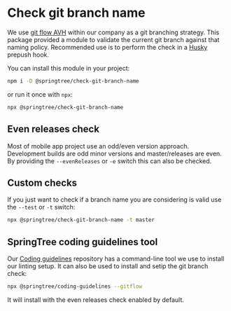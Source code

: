 # Check git branch name

We use [git flow AVH](https://github.com/petervanderdoes/gitflow-avh) within our company as a git branching strategy.
This package provided a module to validate the current git branch against that naming policy.
Recommended use is to perform the check in a [Husky](https://github.com/typicode/husky) prepush hook.

You can install this module in your project:

```bash
npm i -D @springtree/check-git-branch-name
```

or run it once with `npx`:

```bash
npx @springtree/check-git-branch-name
```

## Even releases check

Most of mobile app project use an odd/even version approach.
Development builds are odd minor versions and master/releases are even.
By providing the `--evenReleases` or `-e` switch this can also be checked.

## Custom checks

If you just want to check if a branch name you are considering is valid use the `--test` or `-t` switch:

```bash
npx @springtree/check-git-branch-name -t master
```

## SpringTree coding guidelines tool

Our [Coding guidelines](https://github.com/SpringTree/coding-guidelines) repository has a command-line tool we use to install our linting setup.
It can also be used to install and setip the git branch check:

```bash
npx @springtree/coding-guidelines --gitflow
```

It will install with the even releases check enabled by default.
